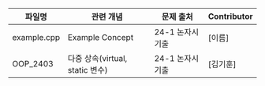 | 파일명   | 관련 개념     | 문제 출처            | Contributor |
|----------|---------------|----------------------|-------------|
| example.cpp    | Example Concept    | 24-1 논자시 기출   | [이름]      |
| OOP_2403    | 다중 상속(virtual, static 변수)    | 24-1 논자시 기출   | [김기훈]      |